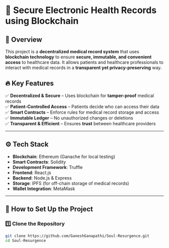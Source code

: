 # 🏥 Secure Electronic Health Records using Blockchain

## 📌 Overview
This project is a **decentralized medical record system** that uses **blockchain technology** to ensure **secure, immutable, and convenient access** to healthcare data. It allows patients and healthcare professionals to interact with medical records in a **transparent yet privacy-preserving** way.

## 🔥 Key Features
✅ **Decentralized & Secure** – Uses blockchain for **tamper-proof** medical records  
✅ **Patient-Controlled Access** – Patients decide who can access their data  
✅ **Smart Contracts** – Enforce rules for medical record storage and access  
✅ **Immutable Ledger** – No unauthorized changes or deletions  
✅ **Transparent & Efficient** – Ensures **trust** between healthcare providers  

---

## ⚙️ Tech Stack
- **Blockchain**: Ethereum (Ganache for local testing)  
- **Smart Contracts**: Solidity  
- **Development Framework**: Truffle  
- **Frontend**: React.js  
- **Backend**: Node.js & Express  
- **Storage**: IPFS (for off-chain storage of medical records)  
- **Wallet Integration**: MetaMask  

---

## 📌 How to Set Up the Project

### 1️⃣ **Clone the Repository**
```sh
git clone https://github.com/GaneshGanapathi/Soul-Resurgence.git
cd Soul-Resurgence
```
